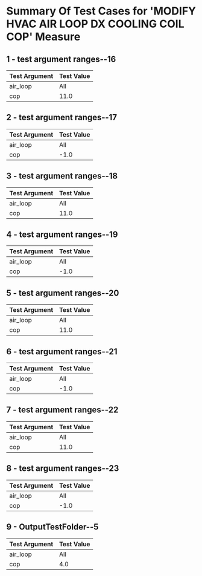 # Summary Of Test Cases for 'MODIFY HVAC AIR LOOP DX COOLING COIL COP' Measure
 
## 1 - test argument ranges--16
| Test Argument | Test Value |
| ------------- | ---------- |
| air_loop |All |
| cop |11.0 |
 
## 2 - test argument ranges--17
| Test Argument | Test Value |
| ------------- | ---------- |
| air_loop |All |
| cop |-1.0 |
 
## 3 - test argument ranges--18
| Test Argument | Test Value |
| ------------- | ---------- |
| air_loop |All |
| cop |11.0 |
 
## 4 - test argument ranges--19
| Test Argument | Test Value |
| ------------- | ---------- |
| air_loop |All |
| cop |-1.0 |
 
## 5 - test argument ranges--20
| Test Argument | Test Value |
| ------------- | ---------- |
| air_loop |All |
| cop |11.0 |
 
## 6 - test argument ranges--21
| Test Argument | Test Value |
| ------------- | ---------- |
| air_loop |All |
| cop |-1.0 |
 
## 7 - test argument ranges--22
| Test Argument | Test Value |
| ------------- | ---------- |
| air_loop |All |
| cop |11.0 |
 
## 8 - test argument ranges--23
| Test Argument | Test Value |
| ------------- | ---------- |
| air_loop |All |
| cop |-1.0 |
 
## 9 - OutputTestFolder--5
| Test Argument | Test Value |
| ------------- | ---------- |
| air_loop |All |
| cop |4.0 |
 
